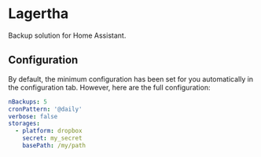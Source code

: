 # Lagertha

Backup solution for Home Assistant.

## Configuration

By default, the minimum configuration has been set for you automatically in the configuration tab. However, here are the full configuration:

```yml
nBackups: 5
cronPattern: '@daily'
verbose: false
storages:
  - platform: dropbox
    secret: my_secret
    basePath: /my/path
```
